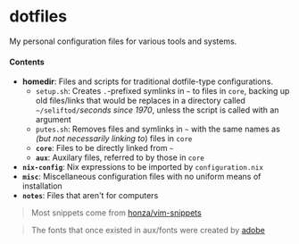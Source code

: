 dotfiles
========

My personal configuration files for various tools and systems.

#### Contents

*   **homedir**: Files and scripts for traditional dotfile-type configurations.
    *   `setup.sh`: Creates `.`-prefixed symlinks in `~` to files in `core`, backing up old files/links that would be replaces in a directory called `~/seliftod/`*seconds since 1970*, unless the script is called with an argument
    *   `putes.sh`: Removes files and symlinks in `~` with the same names as *(but not necessarily linking to*) files in `core`
    *   **`core`**: Files to be directly linked from `~`
    *   **`aux`**: Auxilary files, referred to by those in `core`
*   **`nix-config`**: Nix expressions to be imported by `configuration.nix`
*   **`misc`**: Miscellaneous configuration files with no uniform means of installation
*   **`notes`**: Files that aren't for computers

> Most snippets come from [honza/vim-snippets](https://www.github.com/honza/vim-snippets)

> The fonts that once existed in aux/fonts were created by [adobe](https://github.com/adobe-fonts/source-code-pro)
